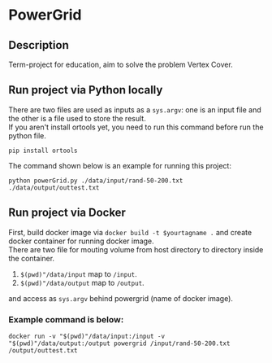 # PowerGrid

## Description

Term-project for education, aim to solve the problem Vertex Cover.

## Run project via Python locally

There are two files are used as inputs as a `sys.argv`: one is an input file and the other is a file used to store the result. <br>
If you aren't install ortools yet, you need to run this command before run the python file.  

```
pip install ortools
```

The command shown below is an example for running this project:

```
python powerGrid.py ./data/input/rand-50-200.txt ./data/output/outtest.txt
```

## Run project via Docker

First, build docker image via `docker build -t $yourtagname .` and create docker container for running docker image. <br>
There are two file for mouting volume from host directory to directory inside the container. <br>
  1. `$(pwd)"/data/input` map to `/input`.
  2.  `$(pwd)"/data/output` map to `/output`.  
 
  and access as `sys.argv` behind powergrid (name of docker image).

### Example command is below:
```
docker run -v "$(pwd)"/data/input:/input -v "$(pwd)"/data/output:/output powergrid /input/rand-50-200.txt /output/outtest.txt
```
